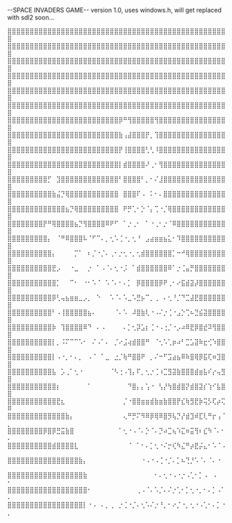 --SPACE INVADERS GAME--
version 1.0, uses windows.h, will get replaced with sdl2 soon...

⣿⣿⣿⣿⣿⣿⣿⣿⣿⣿⣿⣿⣿⣿⣿⣿⣿⣿⣿⣿⣿⣿⣿⣿⣿⣿⣿⣿⣿⣿⣿⣿⣿⣿⣿⣿⣿⣿⣿⣿⣿⣿⣿⣿⣿⣿⣿⣿⣿⣿
⣿⣿⣿⣿⣿⣿⣿⣿⣿⣿⣿⣿⣿⣿⣿⣿⣿⣿⣿⣿⣿⣿⣿⣿⣿⣿⣿⣿⣿⣿⣿⣿⣿⣿⣿⣿⣿⣿⣿⣿⣿⣿⣿⣿⣿⣿⣿⣿⣿⣿
⣿⣿⣿⣿⣿⣿⣿⣿⣿⣿⣿⣿⣿⣿⣿⣿⣿⣿⣿⣿⣿⣿⣿⣿⣿⣿⣿⣿⣿⣿⣿⣿⣿⣿⣿⣿⣿⣿⣿⣿⣿⣿⣿⣿⣿⣿⣿⣿⣿⣿
⣿⣿⣿⣿⣿⣿⣿⣿⣿⣿⣿⣿⣿⣿⣿⣿⣿⣿⣿⣿⣿⣿⣿⣿⣿⣿⣿⣿⣿⣿⣿⣿⣿⣿⣿⣿⣿⣿⣿⣿⣿⣿⣿⣿⣿⣿⣿⣿⣿⣿
⣿⣿⣿⣿⣿⣿⣿⣿⣿⣿⣿⣿⣿⣿⣿⣿⣿⣿⣿⣿⣿⣿⣿⣿⣿⣿⣿⣿⣿⣿⣿⣿⣿⣿⣿⣿⣿⣿⣿⣿⣿⣿⣿⣿⣿⣿⣿⣿⣿⣿
⣿⣿⣿⣿⣿⣿⣿⣿⣿⣿⣿⣿⣿⣿⣿⣿⣿⣿⣿⣿⣿⣿⣿⣿⣿⣿⣿⣿⣿⣿⣿⣿⣿⣿⣿⣿⣿⣿⣿⣿⣿⣿⣿⣿⣿⣿⣿⣿⣿⣿
⣿⣿⣿⣿⣿⣿⣿⣿⣿⣿⣿⣿⣿⣿⣿⣿⣿⣿⣿⣿⣿⣿⣿⣿⣿⡿⠛⢻⣿⣿⣿⣿⣿⢻⣿⣿⣿⣿⣿⣿⣿⣿⣿⣿⣿⣿⣿⣿⣿⣿
⣿⣿⣿⣿⣿⣿⣿⣿⣿⣿⣿⣿⣿⣿⣿⣿⣿⣿⣿⣿⣿⣿⣿⣿⣿⣷⢠⣼⣿⣿⣿⡟⡀⢹⣿⣿⣿⣿⣿⣿⣿⣿⣿⣿⣿⣿⣿⣿⣿⣿
⣿⣿⣿⣿⣿⣿⣿⣿⣿⣿⣿⣿⣿⣿⣿⣿⣿⣿⣿⣿⣿⣿⣿⣿⣿⡟⢸⣿⣿⣿⣿⢃⢃⠸⣿⣿⣿⣿⣿⣿⣿⣿⣿⣿⣿⣿⣿⣿⣿⣿
⣿⣿⣿⣿⣿⣿⣿⣿⣿⣿⣿⣿⣿⣿⣿⣿⣿⣿⣿⣿⣿⣿⣿⣿⣿⡇⣾⣿⣿⣿⣿⠜⢀⠂⢻⣿⣿⣿⣿⣿⣿⣿⣿⣿⣿⣿⣿⣿⣿⣿
⣿⣿⣿⣿⣿⣿⣿⣿⣿⡋⠀⣹⣿⣿⣿⣿⣿⣿⣿⣿⣿⣿⣿⣿⣿⠃⣿⣿⣿⣿⠃⡀⠂⠌⣸⣿⣿⣿⣿⣿⣿⣿⣿⣿⣿⣿⣿⣿⣿⣿
⣿⣿⣿⣿⣿⣿⣿⣿⣿⣿⣷⣬⡙⢿⣿⣿⣿⣿⣿⣿⣿⣿⣿⣿⣿⠀⣿⣿⣿⠏⠠⠀⠅⠂⠄⣿⣿⣿⣿⣿⣿⣿⣿⣿⣿⣿⣿⣿⣿⣿
⣿⣿⣿⣿⣿⣿⣿⣿⣿⣿⣿⣿⣿⣦⡙⢿⣿⣿⣿⣿⣿⣿⣿⣿⣿⠀⠟⡛⢁⠂⡑⠈⡄⢉⠐⡈⢿⣿⣿⣿⣿⣿⣿⣿⣿⣿⣿⣿⣿⣿
⣿⣿⣿⣿⣿⣿⣿⣿⡟⠛⢿⣿⣿⣿⣿⣦⡙⢻⣿⣿⣿⣿⠿⠟⠋⠀⠁⡐⢀⠂⠀⠁⠐⢀⠂⡐⠈⠿⣿⣿⣿⣿⣿⣿⣿⣿⣿⣿⣿⣿
⣿⣿⣿⣿⣿⣿⣿⣿⣿⡄⠀⠈⠛⠿⣿⣿⣿⠧⠈⠋⠉⠄⡀⢂⠡⢈⠐⡀⢂⠘⠀⣠⣴⣶⣶⣦⣅⠂⠹⣿⣿⣿⣿⣿⣿⣿⣿⣿⣿⣿
⣿⣿⣿⣿⣿⣿⣿⣿⣿⣿⡄⠀⠀⠀⠀⡉⠁⠀⠆⡈⠐⡈⠄⢀⠂⡐⢂⠐⡀⢂⣾⣿⣿⣿⣿⣿⣿⡁⠒⠚⢿⣿⣿⣿⣿⣿⣿⣿⣿⣿
⣿⣿⣿⣿⣿⣿⣿⣿⣿⣿⣟⡠⠀⠀⠐⣀⠀⠀⡐⠀⠁⠠⠈⠄⢂⠐⡨⠀⠁⣾⣿⣿⣿⣿⣿⣿⠿⠁⡐⢈⣤⡛⣿⣿⣿⣿⣿⣿⣿⣿
⣿⣿⣿⣿⣿⣿⣿⣿⣿⣿⣿⡁⠀⠀⠉⠂⠀⠐⠂⠡⠈⠀⠡⠈⠄⠂⠄⡁⠀⡿⣿⣿⣿⣿⡿⠟⢀⠂⠔⣯⣾⣽⡼⣿⣿⣿⣿⣿⣿⣿
⣿⣿⣿⣿⣿⣿⣿⣿⣿⣿⡿⢃⢤⣦⣶⣶⣀⡠⡀⠀⠑⠀⠀⠡⠈⠄⠡⣀⠡⣛⡦⠉⡀⢀⠀⠄⢂⠘⡈⠙⣉⣼⣟⣿⣿⣿⣿⣿⣿⣿
⣿⣿⣿⣿⣿⣿⣿⣿⣿⣿⠃⠠⢸⣿⣿⣿⣿⣿⣦⠄⠀⠀⠀⠀⠈⠄⠡⠀⠼⣿⣷⢇⠐⠠⠌⡐⢈⠐⣠⡑⢉⠦⣙⣮⣽⣿⣿⣿⣿⣿
⣿⣿⣿⣿⣿⣿⣿⣿⣿⣿⡷⠀⢹⣿⣿⣿⣿⠿⠙⠀⠄⠠⠀⠀⠀⠀⠄⡁⢂⡽⣡⡆⢈⠐⠠⢐⡈⠐⡠⠴⠿⣟⡿⣿⣞⠽⢻⣿⣿⣿
⣿⣿⣿⣿⣿⣿⣿⣿⣿⣿⡇⡀⠨⠍⠉⠉⠡⠂⠀⠌⠠⠁⠄⠀⡈⠔⣨⢴⣾⣿⣿⠛⠀⠈⢂⠡⢁⡶⠴⠃⣉⣡⣽⠷⣖⢊⠱⣿⣿⣿
⣿⣿⣿⣿⣿⣿⣿⣿⣿⣿⡇⠠⠐⡀⠂⠄⡀⠀⠠⠈⠀⠁⣀⠀⣐⡈⢷⠛⣿⣿⠟⠀⡀⠌⠒⠋⣩⣴⣦⠿⠷⣿⢿⡿⣯⢏⠶⣹⣿⣿
⣿⣿⣿⣿⣿⣿⣿⣿⣿⣿⣧⠀⡡⢀⠁⢂⠐⠀⠀⠀⠀⠀⠀⠈⠣⢐⠠⢹⡄⠏⡀⢂⡐⢈⠰⣉⣻⣽⣷⣿⣿⣿⣾⣶⣧⠎⡔⢤⣻⣿
⣿⣿⣿⣿⣿⣿⣿⣿⣿⣿⣿⡆⠀⠀⠀⠀⠀⠀⠁⠀⠀⠀⠀⠀⠀⠀⠀⠙⣿⡄⡄⢡⠐⠀⢣⡜⢳⣿⣾⣿⡝⣾⣿⣽⡎⢱⠊⣧⣿⣿
⣿⣿⣿⣿⣿⣿⣿⣿⣿⣿⣿⣟⣆⠀⠀⠀⠀⠀⠀⠀⠀⠀⠀⠀⠀⠀⡈⠐⣿⣿⣶⣶⣾⣷⣶⣷⣿⣿⡟⣎⢷⣻⣟⡷⢭⡣⢏⡴⢍⠿
⣿⣿⣿⣿⣿⣿⣿⣿⣿⣿⣿⣿⣿⣷⡄⠀⠀⠀⠀⠀⠀⠀⠀⠀⠀⠀⢄⠛⡛⠍⠻⠿⡿⢿⠿⣿⡻⢧⡙⡜⣾⣹⠾⣏⢇⠛⡖⢠⠈⡀
⣿⣿⣿⣿⣿⣿⣿⣿⡿⣿⡿⣛⣭⣷⣿⠀⠀⠀⠀⠀⠀⠀⠀⠀⠀⠁⢂⠐⠠⠈⠄⡑⠈⠄⡙⠴⣉⢦⠱⣍⠶⣭⢻⠆⣎⠳⠈⠄⠂⠄
⣿⣿⣿⣿⣿⣿⣿⣿⣿⣿⣾⣿⣿⣿⣿⣇⠀⠀⠀⠀⠀⠀⠀⠀⠀⠀⠀⠈⠀⠁⠂⠄⡁⢂⠐⠌⡒⢎⠳⣌⠛⡴⣟⡬⣄⠂⠡⠈⠠⠀
⣿⣿⣿⣿⣿⣿⣿⣿⣿⣿⣿⣿⣿⣿⣿⣿⣷⡄⠀⠀⠀⠀⠀⠀⠀⠀⠀⠀⠀⠀⠐⠠⠐⠠⢈⠐⡈⠄⡁⠦⢙⡘⠡⠈⠄⠈⠄⠐⠀⠀
⣿⣿⣿⣿⣿⣿⣿⣿⣿⣿⣿⣿⣿⣿⣿⣿⣿⣷⠀⠀⠀⠀⠀⠀⠀⠀⠀⠀⠀⠀⠀⠀⠀⠂⠄⢂⠐⠠⠐⡐⠠⢁⠂⡁⠠⠀⠠⠀⠀⠂
⣿⣿⣿⣿⣿⣿⣿⣿⣿⣿⣿⣿⣿⣿⣿⣿⣿⣿⠂⠀⠀⠀⠀⠀⠀⠀⠀⠀⠀⢀⠠⠈⠄⠡⡈⠄⠌⡐⢁⠂⡁⢂⠐⡀⠂⠄⡁⠠⠁⠄
⣿⣿⣿⣿⣿⣿⣿⣿⣿⣿⣿⣿⣿⣿⣿⣿⣿⡇⠐⠠⠀⠄⡀⢀⠀⡐⢈⠐⡈⠄⢂⠡⠌⡐⠘⡀⠂⠔⡈⠐⡀⢂⠐⠠⢁⠂⠄⡁⠐⡀
